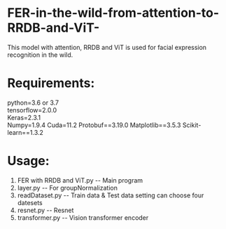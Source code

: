 # FER-in-the-wild-from-attention-to-RRDB-and-ViT-
This model with attention, RRDB and ViT is used for facial expression recognition in the wild.
# Requirements:
python=3.6 or 3.7   
tensorflow=2.0.0  
Keras=2.3.1  
Numpy=1.9.4
Cuda=11.2
Protobuf==3.19.0
Matplotlib==3.5.3
Scikit-learn==1.3.2
# Usage:
1. FER with RRDB and ViT.py -- Main program
2. layer.py -- For groupNormalization
3. readDataset.py -- Train data & Test data setting can choose four datesets
4. resnet.py -- Resnet
5. transformer.py -- Vision transformer encoder
